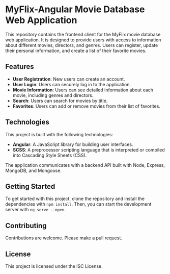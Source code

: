 # MyFlix-Angular Movie Database Web Application

This repository contains the frontend client for the MyFlix movie database web application. It is designed to provide users with access to information about different movies, directors, and genres. Users can register, update their personal information, and create a list of their favorite movies.

## Features

- **User Registration**: New users can create an account.
- **User Login**: Users can securely log in to the application.
- **Movie Information**: Users can see detailed information about each movie, including genres and directors.
- **Search**: Users can search for movies by title.
- **Favorites**: Users can add or remove movies from their list of favorites.

## Technologies

This project is built with the following technologies:

- **Angular**: A JavaScript library for building user interfaces.
- **SCSS**: A preprocessor scripting language that is interpreted or compiled into Cascading Style Sheets (CSS).

The application communicates with a backend API built with Node, Express, MongoDB, and Mongoose.

## Getting Started

To get started with this project, clone the repository and install the dependencies with `npm install`. Then, you can start the development server with `ng serve --open`.

## Contributing

Contributions are welcome. Please make a pull request.

## License

This project is licensed under the ISC License.
